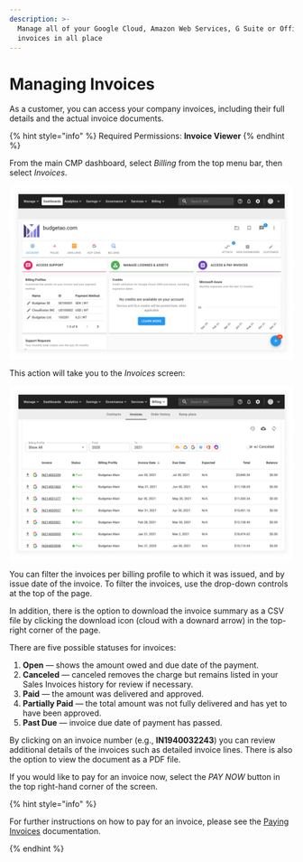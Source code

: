 ```yaml
---
description: >-
  Manage all of your Google Cloud, Amazon Web Services, G Suite or Office 365
  invoices in all place
---
```


# Managing Invoices

As a customer, you can access your company invoices, including their full details and the actual invoice documents.

{% hint style="info" %}
Required Permissions: **Invoice Viewer**
{% endhint %}

From the main CMP dashboard, select _Billing_ from the top menu bar, then select _Invoices_.

![A screenshot of the CMP dashboard](../.gitbook/assets/dashboard.png)

This action will take you to the _Invoices_ screen:

![A screenshot of the _Incoices_ screen](../.gitbook/assets/invoices-screen.png)

You can filter the invoices per billing profile to which it was issued, and by issue date of the invoice. To filter the invoices, use the drop-down controls at the top of the page.

In addition, there is the option to download the invoice summary as a CSV file by clicking the download icon (cloud with a downard arrow) in the top-right corner of the page.

There are five possible statuses for invoices:

1. **Open** — shows the amount owed and due date of the payment.
2. **Canceled** — canceled removes the charge but remains listed in your Sales Invoices history for review if necessary.
3. **Paid** — the amount was delivered and approved.
4. **Partially Paid** — the total amount was not fully delivered and has yet to have been approved.
5. **Past Due** — invoice due date of payment has passed.

By clicking on an invoice number (e.g., **IN1940032243**) you can review additional details of the invoices such as detailed invoice lines. There is also the option to view the document as a PDF file.

If you would like to pay for an invoice now, select the _PAY NOW_ button in the top right-hand corner of the screen.

{% hint style="info" %}

For further instructions on how to pay for an invoice, please see the [Paying Invoices](paying-invoices-with-credit-card-or-ach.md) documentation.

{% endhint %}
